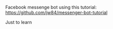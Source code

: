 Facebook messenge bot using this tutorial: https://github.com/jw84/messenger-bot-tutorial

Just to learn